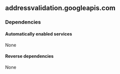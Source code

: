 ## addressvalidation.googleapis.com

### Dependencies

#### Automatically enabled services

None

#### Reverse dependencies

None
